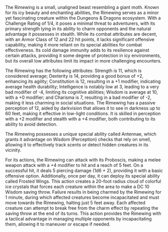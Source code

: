The Rimewing is a small, unaligned beast resembling a giant moth. Known for its icy beauty and enchanting abilities, the Rimewing serves as a minor yet fascinating creature within the Dungeons & Dragons ecosystem. With a Challenge Rating of 1/4, it poses a minimal threat to adventurers, with its primary strength lying in its ability to charm opponents and the natural advantage it possesses in stealth. While its combat attributes are decent, with an Armor Class of 12 and 22 hit points, it lacks significant offensive capability, making it more reliant on its special abilities for combat effectiveness. Its cold damage immunity adds to its resilience against certain attacks, providing it some degree of protection in icy environments, but its overall low attributes limit its impact in more challenging encounters.

The Rimewing has the following attributes: Strength is 11, which is considered average; Dexterity is 14, providing a good bonus of +2, enhancing its agility; Constitution is 12, resulting in a +1 modifier, indicating average health durability; Intelligence is notably low at 3, leading to a very bad modifier of -4, limiting its cognitive abilities; Wisdom is average at 10, with a +0 modifier; and Charisma is 7, resulting in a bad modifier of -2, making it less charming in social situations. The Rimewing has a passive perception of 12, aided by darkvision that allows it to see in darkness up to 60 feet, making it effective in low-light conditions. It is skilled in perception with a +2 modifier and stealth with a +4 modifier, both contributing to its ability to avoid detection.

The Rimewing possesses a unique special ability called Antennae, which grants it advantage on Wisdom (Perception) checks that rely on smell, allowing it to effectively track scents or detect hidden creatures in its vicinity.

For its actions, the Rimewing can attack with its Proboscis, making a melee weapon attack with a +4 modifier to hit and a reach of 5 feet. On a successful hit, it deals 5 piercing damage (1d6 + 2), providing it with a basic offensive option. Additionally, once per day, it can deploy its special ability called Frosted Wings. This action creates a 20-foot radius cloud of colorful ice crystals that forces each creature within the area to make a DC 10 Wisdom saving throw. Failure results in being charmed by the Rimewing for 1 minute, during which affected creatures become incapacitated and must move towards the Rimewing, halting just 5 feet away. Each affected creature can attempt to break free from the charm effect by repeating the saving throw at the end of its turns. This action provides the Rimewing with a tactical advantage in managing multiple opponents by incapacitating them, allowing it to maneuver or escape if needed.